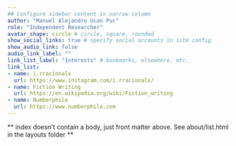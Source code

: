 ```yaml
---
## Configure sidebar content in narrow column
author: "Manuel Alejandro Ucan Puc"
role: "Independent Researcher"
avatar_shape: circle # circle, square, rounded
show_social_links: true # specify social accounts in site config
show_audio_link: false
audio_link_label: ""
link_list_label: "Interests" # bookmarks, elsewhere, etc.
link_list:
- name: i.rracionalx
  url: https://www.instagram.com/i.rracionalx/
- name: Fiction Writing
  url: https://en.wikipedia.org/wiki/Fiction_writing
- name: Numberphile
  url: https://www.numberphile.com
---
```


** index doesn't contain a body, just front matter above.
See about/list.html in the layouts folder **
